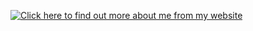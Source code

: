 [![Click here to find out more about me from my website](https://screenshotapi.net/api/v1/screenshot?url=mawersoft.co.uk&width=940&height=422&output=image&delay=1000&ttl=86400&block_ads=true&no_cookie_banners=true)](https://jack.mawersoft.co.uk)
